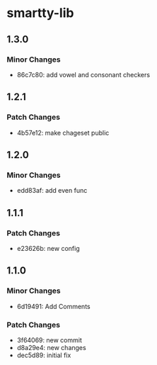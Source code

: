 # smartty-lib

## 1.3.0

### Minor Changes

- 86c7c80: add vowel and consonant checkers

## 1.2.1

### Patch Changes

- 4b57e12: make chageset public

## 1.2.0

### Minor Changes

- edd83af: add even func

## 1.1.1

### Patch Changes

- e23626b: new config

## 1.1.0

### Minor Changes

- 6d19491: Add Comments

### Patch Changes

- 3f64069: new commit
- d8a29e4: new changes
- dec5d89: initial fix

